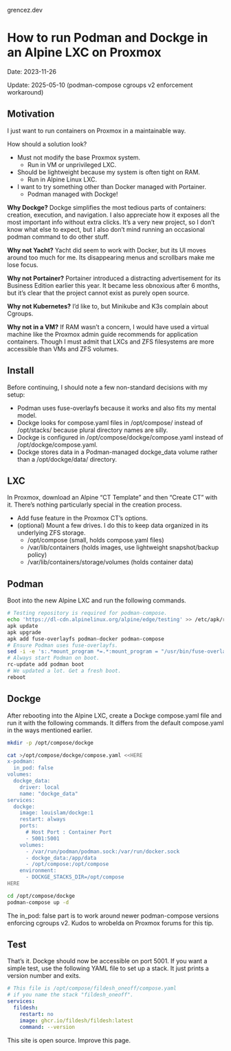 grencez.dev

# How to run Podman and Dockge in an Alpine LXC on Proxmox
Date: 2023-11-26

Update: 2025-05-10 (podman-compose cgroups v2 enforcement workaround)

## Motivation
I just want to run containers on Proxmox in a maintainable way.

How should a solution look?

- Must not modify the base Proxmox system.
    - Run in VM or unprivileged LXC.
- Should be lightweight because my system is often tight on RAM.
    - Run in Alpine Linux LXC.
- I want to try something other than Docker managed with Portainer.
    - Podman managed with Dockge!

**Why Dockge?** Dockge simplifies the most tedious parts of containers: creation, execution, and navigation. I also appreciate how it exposes all the most important info without extra clicks. It’s a very new project, so I don’t know what else to expect, but I also don’t mind running an occasional podman command to do other stuff.

**Why not Yacht?** Yacht did seem to work with Docker, but its UI moves around too much for me. Its disappearing menus and scrollbars make me lose focus.

**Why not Portainer?** Portainer introduced a distracting advertisement for its Business Edition earlier this year. It became less obnoxious after 6 months, but it’s clear that the project cannot exist as purely open source.

**Why not Kubernetes?** I’d like to, but Minikube and K3s complain about Cgroups.

**Why not in a VM?** If RAM wasn’t a concern, I would have used a virtual machine like the Proxmox admin guide recommends for application containers. Though I must admit that LXCs and ZFS filesystems are more accessible than VMs and ZFS volumes.

## Install
Before continuing, I should note a few non-standard decisions with my setup:

- Podman uses fuse-overlayfs because it works and also fits my mental model.
- Dockge looks for compose.yaml files in /opt/compose/ instead of /opt/stacks/ because plural directory names are silly.
- Dockge is configured in /opt/compose/dockge/compose.yaml instead of /opt/dockge/compose.yaml.
- Dockge stores data in a Podman-managed dockge_data volume rather than a /opt/dockge/data/ directory.

## LXC
In Proxmox, download an Alpine “CT Template” and then “Create CT” with it. There’s nothing particularly special in the creation process.

- Add fuse feature in the Proxmox CT’s options.
- (optional) Mount a few drives. I do this to keep data organized in its underlying ZFS storage.
    - /opt/compose (small, holds compose.yaml files)
    - /var/lib/containers (holds images, use lightweight snapshot/backup policy)
    - /var/lib/containers/storage/volumes (holds container data)

## Podman
Boot into the new Alpine LXC and run the following commands.

```sh
# Testing repository is required for podman-compose.
echo 'https://dl-cdn.alpinelinux.org/alpine/edge/testing' >> /etc/apk/repositories
apk update
apk upgrade
apk add fuse-overlayfs podman-docker podman-compose
# Ensure Podman uses fuse-overlayfs.
sed -i -e 's:.*mount_program *=.*:mount_program = "/usr/bin/fuse-overlayfs":' /etc/containers/storage.conf
# Always start Podman on boot.
rc-update add podman boot
# We updated a lot. Get a fresh boot.
reboot
```

## Dockge
After rebooting into the Alpine LXC, create a Dockge compose.yaml file and run it with the following commands. It differs from the default compose.yaml in the ways mentioned earlier.

```sh
mkdir -p /opt/compose/dockge

cat >/opt/compose/dockge/compose.yaml <<HERE
x-podman:
  in_pod: false
volumes:
  dockge_data:
    driver: local
    name: "dockge_data"
services:
  dockge:
    image: louislam/dockge:1
    restart: always
    ports:
      # Host Port : Container Port
      - 5001:5001
    volumes:
      - /var/run/podman/podman.sock:/var/run/docker.sock
      - dockge_data:/app/data
      - /opt/compose:/opt/compose
    environment:
      - DOCKGE_STACKS_DIR=/opt/compose
HERE

cd /opt/compose/dockge
podman-compose up -d
```

The in_pod: false part is to work around newer podman-compose versions enforcing cgroups v2. Kudos to wrobelda on Proxmox forums for this tip.

## Test
That’s it. Dockge should now be accessible on port 5001. If you want a simple test, use the following YAML file to set up a stack. It just prints a version number and exits.

```yaml
# This file is /opt/compose/fildesh_oneoff/compose.yaml
# if you name the stack "fildesh_oneoff".
services:
  fildesh:
    restart: no
    image: ghcr.io/fildesh/fildesh:latest
    command: --version
```

This site is open source. Improve this page.
